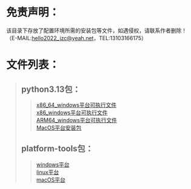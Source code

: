 # 免责声明：
  该目录下存放了配置环境所需的安装包等文件，如遇侵权，请联系作者删除！（E-MAIL:hello2022_jzc@yeah.net，TEL:13103166175）  

# 文件列表：
  >## python3.13包：
  >>[x86_64_windows平台可执行文件](/annex/python-3.13.0-amd64.exe)  
  >>[x86_windows平台可执行文件](/annex/python-3.13.0.exe)  
  >>[ARM64_windows平台可执行文件](/annex/python-3.13.0-arm64.exe)  
  >>[MacOS平台安装包](/annex/python3.13.0-macos11.pkg)  
  >## platform-tools包：
  >>[windows平台](/annex/platform-tools-latest-windows.zip)  
  >>[linux平台](/annex/platform-tools-latest-linux.zip)  
  >>[macOS平台](/annex/platform-tools-latest-darwin.zip)  
